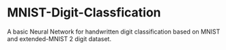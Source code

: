 # MNIST-Digit-Classfication
A basic Neural Network for handwritten digit classification based on MNIST and extended-MNIST 2 digit dataset.

